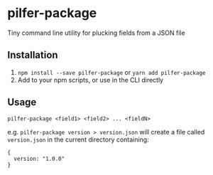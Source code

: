# pilfer-package

Tiny command line utility for plucking fields from a JSON file


## Installation

1. `npm install --save pilfer-package` or `yarn add pilfer-package`
2. Add to your npm scripts, or use in the CLI directly


## Usage

`pilfer-package <field1> <field2> ... <fieldN>`

e.g. `pilfer-package version > version.json` will create a file called `version.json` in the current directory containing:

```
{
  version: "1.0.0"
}
```
